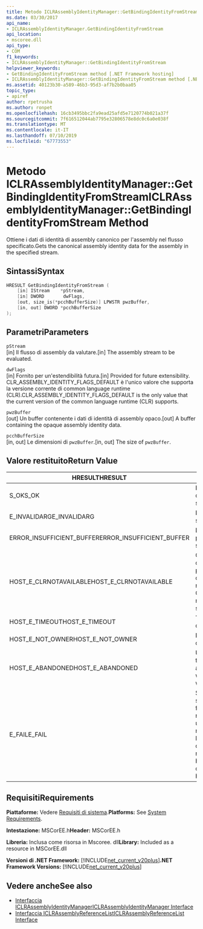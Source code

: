 ```yaml
---
title: Metodo ICLRAssemblyIdentityManager::GetBindingIdentityFromStream
ms.date: 03/30/2017
api_name:
- ICLRAssemblyIdentityManager.GetBindingIdentityFromStream
api_location:
- mscoree.dll
api_type:
- COM
f1_keywords:
- ICLRAssemblyIdentityManager::GetBindingIdentityFromStream
helpviewer_keywords:
- GetBindingIdentityFromStream method [.NET Framework hosting]
- ICLRAssemblyIdentityManager::GetBindingIdentityFromStream method [.NET Framework hosting]
ms.assetid: 40123b30-a589-46b3-95d3-af7b2b0baa05
topic_type:
- apiref
author: rpetrusha
ms.author: ronpet
ms.openlocfilehash: 16cb3495bbc2fa9ead25afd5e7120774b021a37f
ms.sourcegitcommit: 7f616512044ab7795e32806578e8dc0c6a0e038f
ms.translationtype: MT
ms.contentlocale: it-IT
ms.lasthandoff: 07/10/2019
ms.locfileid: "67773553"
---
```

# <a name="iclrassemblyidentitymanagergetbindingidentityfromstream-method"></a><span data-ttu-id="876c3-102">Metodo ICLRAssemblyIdentityManager::GetBindingIdentityFromStream</span><span class="sxs-lookup"><span data-stu-id="876c3-102">ICLRAssemblyIdentityManager::GetBindingIdentityFromStream Method</span></span>
<span data-ttu-id="876c3-103">Ottiene i dati di identità di assembly canonico per l'assembly nel flusso specificato.</span><span class="sxs-lookup"><span data-stu-id="876c3-103">Gets the canonical assembly identity data for the assembly in the specified stream.</span></span>  
  
## <a name="syntax"></a><span data-ttu-id="876c3-104">Sintassi</span><span class="sxs-lookup"><span data-stu-id="876c3-104">Syntax</span></span>  
  
```cpp  
HRESULT GetBindingIdentityFromStream (  
    [in] IStream    *pStream,  
    [in] DWORD       dwFlags,  
    [out, size_is(*pcchBufferSize)] LPWSTR pwzBuffer,  
    [in, out] DWORD *pcchBufferSize  
);  
```  
  
## <a name="parameters"></a><span data-ttu-id="876c3-105">Parametri</span><span class="sxs-lookup"><span data-stu-id="876c3-105">Parameters</span></span>  
 `pStream`  
 <span data-ttu-id="876c3-106">[in] Il flusso di assembly da valutare.</span><span class="sxs-lookup"><span data-stu-id="876c3-106">[in] The assembly stream to be evaluated.</span></span>  
  
 `dwFlags`  
 <span data-ttu-id="876c3-107">[in] Fornito per un'estendibilità futura.</span><span class="sxs-lookup"><span data-stu-id="876c3-107">[in] Provided for future extensibility.</span></span> <span data-ttu-id="876c3-108">CLR_ASSEMBLY_IDENTITY_FLAGS_DEFAULT è l'unico valore che supporta la versione corrente di common language runtime (CLR).</span><span class="sxs-lookup"><span data-stu-id="876c3-108">CLR_ASSEMBLY_IDENTITY_FLAGS_DEFAULT is the only value that the current version of the common language runtime (CLR) supports.</span></span>  
  
 `pwzBuffer`  
 <span data-ttu-id="876c3-109">[out] Un buffer contenente i dati di identità di assembly opaco.</span><span class="sxs-lookup"><span data-stu-id="876c3-109">[out] A buffer containing the opaque assembly identity data.</span></span>  
  
 `pcchBufferSize`  
 <span data-ttu-id="876c3-110">[in, out] Le dimensioni di `pwzBuffer`.</span><span class="sxs-lookup"><span data-stu-id="876c3-110">[in, out] The size of `pwzBuffer`.</span></span>  
  
## <a name="return-value"></a><span data-ttu-id="876c3-111">Valore restituito</span><span class="sxs-lookup"><span data-stu-id="876c3-111">Return Value</span></span>  
  
|<span data-ttu-id="876c3-112">HRESULT</span><span class="sxs-lookup"><span data-stu-id="876c3-112">HRESULT</span></span>|<span data-ttu-id="876c3-113">Descrizione</span><span class="sxs-lookup"><span data-stu-id="876c3-113">Description</span></span>|  
|-------------|-----------------|  
|<span data-ttu-id="876c3-114">S_OK</span><span class="sxs-lookup"><span data-stu-id="876c3-114">S_OK</span></span>|<span data-ttu-id="876c3-115">Il metodo è stato restituito correttamente.</span><span class="sxs-lookup"><span data-stu-id="876c3-115">The method returned successfully.</span></span>|  
|<span data-ttu-id="876c3-116">E_INVALIDARG</span><span class="sxs-lookup"><span data-stu-id="876c3-116">E_INVALIDARG</span></span>|<span data-ttu-id="876c3-117">Il parametro fornito `pStream` è null.</span><span class="sxs-lookup"><span data-stu-id="876c3-117">The supplied `pStream` is null.</span></span>|  
|<span data-ttu-id="876c3-118">ERROR_INSUFFICIENT_BUFFER</span><span class="sxs-lookup"><span data-stu-id="876c3-118">ERROR_INSUFFICIENT_BUFFER</span></span>|<span data-ttu-id="876c3-119">Le dimensioni di `pwzBuffer` è troppo piccolo.</span><span class="sxs-lookup"><span data-stu-id="876c3-119">The size of `pwzBuffer` is too small.</span></span>|  
|<span data-ttu-id="876c3-120">HOST_E_CLRNOTAVAILABLE</span><span class="sxs-lookup"><span data-stu-id="876c3-120">HOST_E_CLRNOTAVAILABLE</span></span>|<span data-ttu-id="876c3-121">CLR non è stato caricato in un processo oppure si trova in uno stato in cui non può eseguire codice gestito o elaborare correttamente la chiamata.</span><span class="sxs-lookup"><span data-stu-id="876c3-121">The CLR has not been loaded into a process, or the CLR is in a state in which it cannot run managed code or process the call successfully.</span></span>|  
|<span data-ttu-id="876c3-122">HOST_E_TIMEOUT</span><span class="sxs-lookup"><span data-stu-id="876c3-122">HOST_E_TIMEOUT</span></span>|<span data-ttu-id="876c3-123">Timeout della chiamata.</span><span class="sxs-lookup"><span data-stu-id="876c3-123">The call timed out.</span></span>|  
|<span data-ttu-id="876c3-124">HOST_E_NOT_OWNER</span><span class="sxs-lookup"><span data-stu-id="876c3-124">HOST_E_NOT_OWNER</span></span>|<span data-ttu-id="876c3-125">Il chiamante non possiede il blocco.</span><span class="sxs-lookup"><span data-stu-id="876c3-125">The caller does not own the lock.</span></span>|  
|<span data-ttu-id="876c3-126">HOST_E_ABANDONED</span><span class="sxs-lookup"><span data-stu-id="876c3-126">HOST_E_ABANDONED</span></span>|<span data-ttu-id="876c3-127">Un evento è stato annullato durante un thread bloccato o fiber è rimasta in attesa su di esso.</span><span class="sxs-lookup"><span data-stu-id="876c3-127">An event was canceled while a blocked thread or fiber was waiting on it.</span></span>|  
|<span data-ttu-id="876c3-128">E_FAIL</span><span class="sxs-lookup"><span data-stu-id="876c3-128">E_FAIL</span></span>|<span data-ttu-id="876c3-129">Si è verificato un errore irreversibile sconosciuto.</span><span class="sxs-lookup"><span data-stu-id="876c3-129">An unknown catastrophic failure occurred.</span></span> <span data-ttu-id="876c3-130">Se un metodo viene restituito E_FAIL, CLR non è più utilizzabile all'interno del processo.</span><span class="sxs-lookup"><span data-stu-id="876c3-130">If a method returns E_FAIL, the CLR is no longer usable within the process.</span></span> <span data-ttu-id="876c3-131">Le chiamate successive ai metodi di hosting restituiranno HOST_E_CLRNOTAVAILABLE.</span><span class="sxs-lookup"><span data-stu-id="876c3-131">Subsequent calls to hosting methods return HOST_E_CLRNOTAVAILABLE.</span></span>|  
  
## <a name="requirements"></a><span data-ttu-id="876c3-132">Requisiti</span><span class="sxs-lookup"><span data-stu-id="876c3-132">Requirements</span></span>  
 <span data-ttu-id="876c3-133">**Piattaforme:** Vedere [Requisiti di sistema](../../../../docs/framework/get-started/system-requirements.md).</span><span class="sxs-lookup"><span data-stu-id="876c3-133">**Platforms:** See [System Requirements](../../../../docs/framework/get-started/system-requirements.md).</span></span>  
  
 <span data-ttu-id="876c3-134">**Intestazione:** MSCorEE.h</span><span class="sxs-lookup"><span data-stu-id="876c3-134">**Header:** MSCorEE.h</span></span>  
  
 <span data-ttu-id="876c3-135">**Libreria:** Inclusa come risorsa in Mscoree. dll</span><span class="sxs-lookup"><span data-stu-id="876c3-135">**Library:** Included as a resource in MSCorEE.dll</span></span>  
  
 <span data-ttu-id="876c3-136">**Versioni di .NET Framework:** [!INCLUDE[net_current_v20plus](../../../../includes/net-current-v20plus-md.md)]</span><span class="sxs-lookup"><span data-stu-id="876c3-136">**.NET Framework Versions:** [!INCLUDE[net_current_v20plus](../../../../includes/net-current-v20plus-md.md)]</span></span>  
  
## <a name="see-also"></a><span data-ttu-id="876c3-137">Vedere anche</span><span class="sxs-lookup"><span data-stu-id="876c3-137">See also</span></span>

- [<span data-ttu-id="876c3-138">Interfaccia ICLRAssemblyIdentityManager</span><span class="sxs-lookup"><span data-stu-id="876c3-138">ICLRAssemblyIdentityManager Interface</span></span>](../../../../docs/framework/unmanaged-api/hosting/iclrassemblyidentitymanager-interface.md)
- [<span data-ttu-id="876c3-139">Interfaccia ICLRAssemblyReferenceList</span><span class="sxs-lookup"><span data-stu-id="876c3-139">ICLRAssemblyReferenceList Interface</span></span>](../../../../docs/framework/unmanaged-api/hosting/iclrassemblyreferencelist-interface.md)
